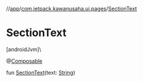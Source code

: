 //[app](../../index.md)/[com.jetpack.kawanusaha.ui.pages](index.md)/[SectionText](-section-text.md)

# SectionText

[androidJvm]\

@[Composable](https://developer.android.com/reference/kotlin/androidx/compose/runtime/Composable.html)

fun [SectionText](-section-text.md)(text: [String](https://kotlinlang.org/api/latest/jvm/stdlib/kotlin/-string/index.html))
